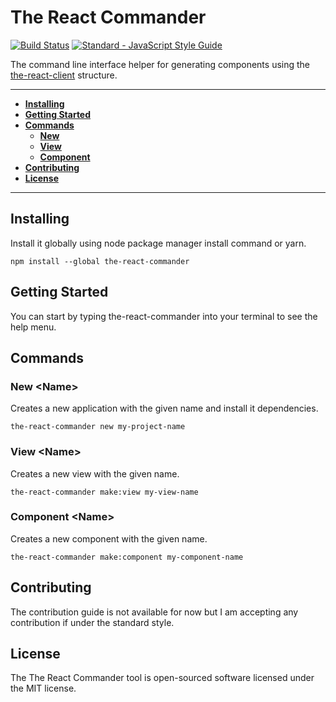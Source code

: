 # The React Commander

[![Build Status](https://travis-ci.org/rhberro/the-react-commander.svg?branch=master)](https://travis-ci.org/rhberro/the-react-client)
[![Standard - JavaScript Style Guide](https://img.shields.io/badge/code%20style-standard-brightgreen.svg)](http://standardjs.com/)

The command line interface helper for generating components using the [the-react-client](https://github.com/rhberro/the-react-client) structure.

---

- [**Installing**](#installing)
- [**Getting Started**](#getting-started)
- [**Commands**](#commands)
  - [**New**](#new-name)
  - [**View**](#view-name)
  - [**Component**](#component-name)
- [**Contributing**](#contributing)
- [**License**](#license)

---

## Installing

Install it globally using node package manager install command or yarn.

```
npm install --global the-react-commander
```

## Getting Started

You can start by typing the-react-commander into your terminal to see the help menu.

## Commands

### New \<Name>

Creates a new application with the given name and install it dependencies.

```
the-react-commander new my-project-name
```

### View \<Name>

Creates a new view with the given name.

```
the-react-commander make:view my-view-name
```

### Component \<Name>

Creates a new component with the given name.

```
the-react-commander make:component my-component-name
```

## Contributing

The contribution guide is not available for now but I am accepting any contribution if under the standard style.

## License

The The React Commander tool is open-sourced software licensed under the MIT license.
